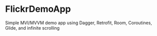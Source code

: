 # FlickrDemoApp

Simple MVI/MVVM demo app using Dagger, Retrofit, Room, Coroutines, Glide, and infinite scrolling
